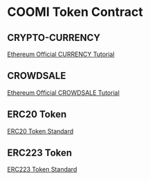 # COOMI Token Contract

## CRYPTO-CURRENCY

[Ethereum Official CURRENCY Tutorial](https://ethereum.org/token)

## CROWDSALE

[Ethereum Official CROWDSALE Tutorial](https://www.ethereum.org/crowdsale)

## ERC20 Token

[ERC20 Token Standard](https://theethereum.wiki/w/index.php/ERC20_Token_Standard)

## ERC223 Token

[ERC223 Token Standard](https://github.com/Dexaran/ERC223-token-standard)
